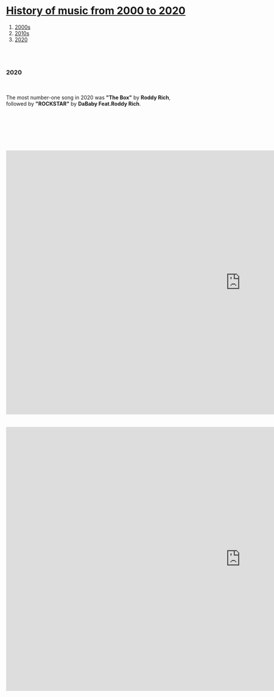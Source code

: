 <!doctype html>
<html>
<head>
<title>WEB1 - html</title>
<meta charset="utf-8">
</head>
<body>
  <h1><a href="index.html">History of music from 2000 to 2020</a></h1>
    <ol>
      <li><a href="1.html">2000s</a></li>
      <li><a href="2.html">2010s</a></li>
      <li><a href="3.html">2020</a></li>
    </ol><br><br>
      <strong><h3>2020</h3></strong><br><br>
      The most number-one song in 2020 was <strong>"The Box"</strong> by <strong>Roddy Rich</strong>, followed by <strong>"ROCKSTAR"</strong> by <strong>DaBaby Feat.Roddy Rich</strong>.
      <br><br><br><br><br><br><br><br>
      <iframe width="1280" height="720" src="https://www.youtube.com/embed/UNZqm3dxd2w" frameborder="0" allow="accelerometer; autoplay; clipboard-write; encrypted-media; gyroscope; picture-in-picture" allowfullscreen></iframe>
      <br><br><br>
      <iframe width="1280" height="720" src="https://www.youtube.com/embed/83xBPCw5hh4" frameborder="0" allow="accelerometer; autoplay; clipboard-write; encrypted-media; gyroscope; picture-in-picture" allowfullscreen></iframe>
